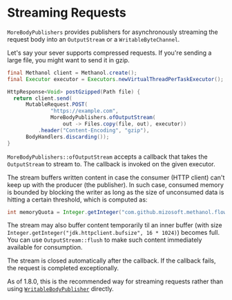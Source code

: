 # Streaming Requests

`MoreBodyPublishers` provides publishers for asynchronously streaming the request body into an `OutputStream` or a `WritableByteChannel`.

Let's say your sever supports compressed requests. If you're sending a large file, you might want to send it in gzip.
    
```java
final Methanol client = Methanol.create();
final Executor executor = Executors.newVirtualThreadPerTaskExecutor();

HttpResponse<Void> postGzipped(Path file) {
  return client.send(
      MutableRequest.POST(
              "https://example.com",
              MoreBodyPublishers.ofOutputStream(
                  out -> Files.copy(file, out), executor))
          .header("Content-Encoding", "gzip"),
      BodyHandlers.discarding());
}
```

`MoreBodyPublishers::ofOutputStream` accepts a callback that takes the `OutputStream` to stream to. The callback is invoked on the given executor. 

The stream buffers written content in case the consumer (HTTP client) can't keep up with the producer (the publisher).
In such case, consumed memory is bounded by blocking the writer as long as the size of unconsumed data is hitting a certain threshold, which is computed as: 

```java
int memoryQuota = Integer.getInteger("com.github.mizosoft.methanol.flow.prefetch", 8) * Integer.getInteger("jdk.httpclient.bufsize", 16 * 1024);
```

The stream may also buffer content temporarily til an inner buffer (with size `Integer.getInteger("jdk.httpclient.bufsize", 16 * 1024)`) becomes full. You can use `OutputStream::flush` to make such content immediately available for consumption.

The stream is closed automatically after the callback. If the callback fails, the request is completed exceptionally.

As of 1.8.0, this is the recommended way for streaming requests rather than using [`WritableBodyPublisher`][writablebodypublisher_javadoc] directly.

[writablebodypublisher_javadoc]: https://mizosoft.github.io/methanol/api/latest/methanol/com/github/mizosoft/methanol/WritableBodyPublisher.html
